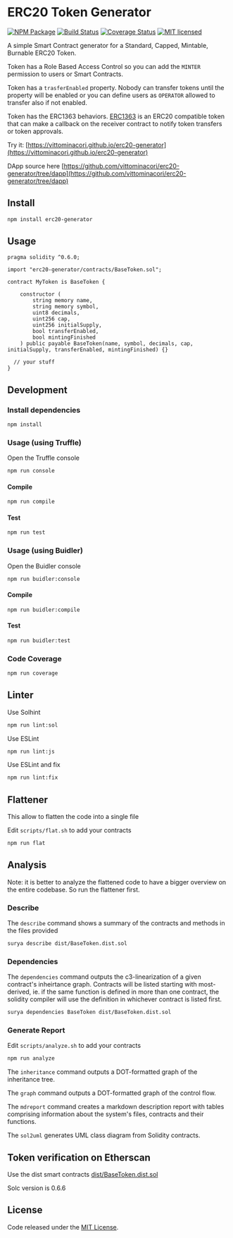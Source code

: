 # ERC20 Token Generator

[![NPM Package](https://img.shields.io/npm/v/erc20-generator.svg?style=flat-square)](https://www.npmjs.org/package/erc20-generator)
[![Build Status](https://travis-ci.org/vittominacori/erc20-generator.svg?branch=master)](https://travis-ci.org/vittominacori/erc20-generator)
[![Coverage Status](https://coveralls.io/repos/github/vittominacori/erc20-generator/badge.svg?branch=master)](https://coveralls.io/github/vittominacori/erc20-generator?branch=master)
[![MIT licensed](https://img.shields.io/github/license/vittominacori/erc20-generator.svg)](https://github.com/vittominacori/erc20-generator/blob/master/LICENSE)

A simple Smart Contract generator for a Standard, Capped, Mintable, Burnable ERC20 Token.

Token has a Role Based Access Control so you can add the `MINTER` permission to users or Smart Contracts.

Token has a `trasferEnabled` property. Nobody can transfer tokens until the property will be enabled or you can define users as `OPERATOR` allowed to transfer also if not enabled.

Token has the ERC1363 behaviors. [ERC1363](https://github.com/ethereum/EIPs/blob/master/EIPS/eip-1363.md) is an ERC20 compatible token that can make a callback on the receiver contract to notify token transfers or token approvals.


Try it: [https://vittominacori.github.io/erc20-generator](https://vittominacori.github.io/erc20-generator)

DApp source here [https://github.com/vittominacori/erc20-generator/tree/dapp](https://github.com/vittominacori/erc20-generator/tree/dapp)

## Install

```bash
npm install erc20-generator
```

## Usage

```solidity
pragma solidity ^0.6.0;

import "erc20-generator/contracts/BaseToken.sol";

contract MyToken is BaseToken {

    constructor (
        string memory name,
        string memory symbol,
        uint8 decimals,
        uint256 cap,
        uint256 initialSupply,
        bool transferEnabled,
        bool mintingFinished
    ) public payable BaseToken(name, symbol, decimals, cap, initialSupply, transferEnabled, mintingFinished) {}

  // your stuff
}
```

## Development


### Install dependencies

```bash
npm install
```


### Usage (using Truffle)

Open the Truffle console

```bash
npm run console
```


#### Compile

```bash
npm run compile
```


#### Test

```bash
npm run test
```


### Usage (using Buidler)

Open the Buidler console

```bash
npm run buidler:console
```


#### Compile

```bash
npm run buidler:compile
```


#### Test

```bash
npm run buidler:test
```


### Code Coverage

```bash
npm run coverage
```


## Linter

Use Solhint

```bash
npm run lint:sol
```

Use ESLint

```bash
npm run lint:js
```

Use ESLint and fix

```bash
npm run lint:fix
```


## Flattener

This allow to flatten the code into a single file

Edit `scripts/flat.sh` to add your contracts

```bash
npm run flat
```


## Analysis

Note: it is better to analyze the flattened code to have a bigger overview on the entire codebase. So run the flattener first.

### Describe

The `describe` command shows a summary of the contracts and methods in the files provided

```bash
surya describe dist/BaseToken.dist.sol
```

### Dependencies

The `dependencies` command outputs the c3-linearization of a given contract's inheirtance graph. Contracts will be listed starting with most-derived, ie. if the same function is defined in more than one contract, the solidity compiler will use the definition in whichever contract is listed first.

```bash
surya dependencies BaseToken dist/BaseToken.dist.sol
```
### Generate Report

Edit `scripts/analyze.sh` to add your contracts

```bash
npm run analyze
```

The `inheritance` command outputs a DOT-formatted graph of the inheritance tree.

The `graph` command outputs a DOT-formatted graph of the control flow.

The `mdreport` command creates a markdown description report with tables comprising information about the system's files, contracts and their functions.

The `sol2uml` generates UML class diagram from Solidity contracts.


## Token verification on Etherscan

Use the dist smart contracts [dist/BaseToken.dist.sol](https://github.com/vittominacori/erc20-generator/blob/master/dist/BaseToken.dist.sol)

Solc version is 0.6.6


## License

Code released under the [MIT License](https://github.com/vittominacori/erc20-generator/blob/master/LICENSE).
